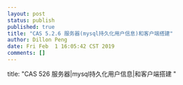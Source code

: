 ```yaml
---
layout: post
status: publish
published: true
title: "CAS 5.2.6 服务器(mysql持久化用户信息)和客户端搭建"
author: Dillon Peng
date: Fri Feb  1 16:05:42 CST 2019
comments: []
---
```

    
title: "CAS 526 服务器|mysql持久化用户信息|和客户端搭建 "